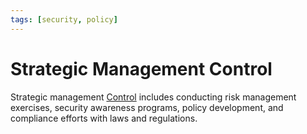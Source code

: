 ```yaml
---
tags: [security, policy]
---
```


# Strategic Management Control

Strategic management [Control](202408221618.md) includes conducting risk
management exercises, security awareness programs, policy development, and
compliance efforts with laws and regulations.
